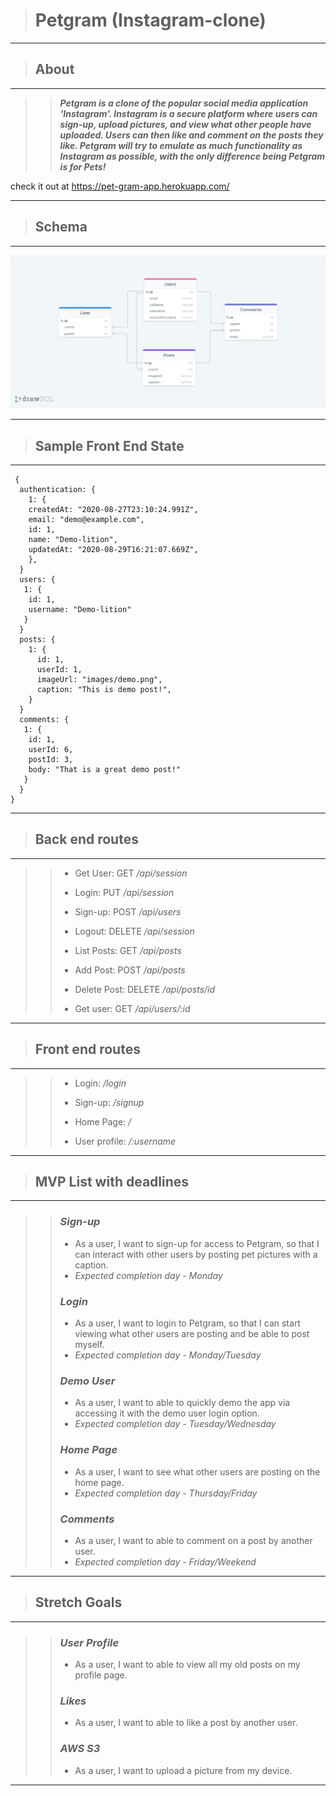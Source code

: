 > # **Petgram (Instagram-clone)**
---


> ## **About**
---

>> ***Petgram is a clone of the popular social media application 'Instagram'. Instagram is a secure platform where users can sign-up, upload pictures, and view what other people have uploaded. Users can then like and comment on the posts they like. Petgram will try to emulate as much functionality as Instagram as possible, with the only difference being Petgram is for Pets!***

check it out at https://pet-gram-app.herokuapp.com/

---

> ## **Schema** 
---

![Schema Diagram](./images/schema.png)

---

> ## **Sample Front End State**
---

```
 {
  authentication: {
    1: {
    createdAt: "2020-08-27T23:10:24.991Z",
    email: "demo@example.com",
    id: 1,
    name: "Demo-lition",
    updatedAt: "2020-08-29T16:21:07.669Z",
    },
  }
  users: {
   1: {
    id: 1,
    username: "Demo-lition"
   }
  }
  posts: {
    1: {
      id: 1,
      userId: 1,
      imageUrl: "images/demo.png",
      caption: "This is demo post!",
    }
  }
  comments: {
   1: {
    id: 1,
    userId: 6,
    postId: 3,
    body: "That is a great demo post!"
   }
  }
}
```

---

> ## **Back end routes**
---

>> - Get User: GET */api/session*
>>
>> - Login: PUT */api/session*
>>
>> - Sign-up: POST */api/users*
>>
>> - Logout: DELETE */api/session*
>>
>> - List Posts: GET */api/posts*
>>
>> - Add Post: POST */api/posts*
>>
>> - Delete Post: DELETE */api/posts/id*
>>
>> - Get user: GET */api/users/:id*

---

> ## **Front end routes**
---

>> - Login:  */login*
>>
>> - Sign-up:  */signup*
>>
>> - Home Page:  */*
>>
>> - User profile:  */:username*

---

> ## **MVP List with deadlines**
---

>> ### ***Sign-up***
>> - As a user, I want to sign-up for access to Petgram, so that I can interact with other users by posting pet pictures with a caption.
>> - *Expected completion day - Monday*
>>
>> ### ***Login***
>> - As a user, I want to login to Petgram, so that I can start viewing what other users are posting and be able to post myself.
>> - *Expected completion day - Monday/Tuesday*
>>
>> ### ***Demo User***
>> - As a user, I want to able to quickly demo the app via accessing it with the demo user login option.
>> - *Expected completion day - Tuesday/Wednesday*
>>
>> ### ***Home Page***
>> - As a user, I want to see what other users are posting on the home page.
>> - *Expected completion day - Thursday/Friday*
>>
>> ### ***Comments***
>> - As a user, I want to able to comment on a post by another user.
>> - *Expected completion day - Friday/Weekend*

---

> ## **Stretch Goals**
---

>> ### ***User Profile***
>> - As a user, I want to able to view all my old posts on my profile page.
>>
>> ### ***Likes***
>> - As a user, I want to able to like a post by another user.
>>
>> ### ***AWS S3***
>> - As a user, I want to upload a picture from my device.

---
